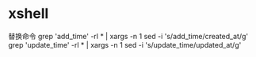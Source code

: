 # xshell
替换命令
grep 'add_time' -rl * | xargs -n 1 sed -i 's/add_time/created_at/g'
 grep 'update_time' -rl * | xargs -n 1 sed -i 's/update_time/updated_at/g'
